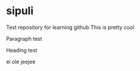 # sipuli
Test repository for learning github
This is pretty cool

Paragraph test

Heading test

ei ole jeejee
